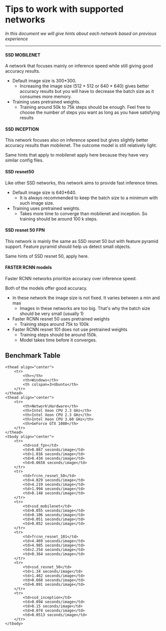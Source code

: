 # Tips to work with supported networks

_In this document we will give hints about each network based on previous experience_

---

#### SSD MOBILENET

A network that focuses mainly on inference speed while still giving good accuracy results.

- Default image size is 300*300.
  - Increasing the image size (512 * 512 or 640 * 640) gives better accuracy results but you will have to decrease the batch size as it consumes more memory.
- Training uses pretrained weights. 
  - Training around 50k to 75k steps should be enough. Feel free to choose the number of steps you want as long as you have satisfying results



#### SSD INCEPTION

This network focuses also on inference speed but gives slightly better accuracy results than mobilenet. The outcome model is still relatively light.

Same hints that apply to mobilenet apply here because they have very similar config files.



#### SSD resnet50

Like other SSD networks, this network aims to provide fast inference times.

- Default image size is 640*640.
  - It is always recommended to keep the batch size to a minimum with such image size.
- Training uses pretrained weights. 
  -  Takes more time to converge than mobilenet and inception. So training should be around 100 k steps.



#### SSD resnet 50 FPN

This network is mainly the same as SSD resnet 50 but with feature pyramid support. Feature pyramid should help us detect small objects.

Same hints of SSD resnet 50, apply here.



#### FASTER RCNN models

Faster RCNN networks prioritize accuracy over inference speed. 

Both of the models offer good accuracy. 

- In these network the image size is not fixed. It varies between a min and max 
  - Images in these networks are too big. That's why the batch size should be very small (usually 1)
- Faster RCNN resnet 50 uses pretrained weights
  - Training steps around 75k to 100k
- Faster RCNN resnet 101 does not use pretrained weights
  - Training steps should be around 150k. 
  - Model takes time before it converges. 




## Benchmark Table

<html>

<table>

```
<thead align="center">
    <tr>
        <th></th>
        <th>Windows</th>
        <th colspan=3>Ubuntu</th>
    </tr>
</thead>
<thead align="center">
    <tr>
        <th>Network\Hardware</th>
        <th>Intel Xeon CPU 2.3 GHz</th>
        <th>Intel Xeon CPU 2.3 GHz</th>
        <th>Intel Xeon CPU 3.60 GHz</th>
        <th>GeForce GTX 1080</th>
    </tr>
</thead>
<tbody align="center">
    <tr>
        <td>ssd_fpn</td>
        <td>0.867 seconds/image</td>
        <td>1.016 seconds/image</td>
        <td>0.434 seconds/image</td>
        <td>0.0658 seconds/image</td>
    </tr>
    <tr>
        <td>frcnn_resnet_50</td>
        <td>4.029 seconds/image</td>
        <td>4.219 seconds/image</td>
        <td>1.994 seconds/image</td>
        <td>0.148 seconds/image</td>
    </tr>
    <tr>
        <td>ssd_mobilenet</td>
        <td>0.055 seconds/image</td>
        <td>0.106 seconds/image</td>
        <td>0.051 seconds/image</td>
        <td>0.052 seconds/image</td>
    </tr>
    <tr>
        <td>frcnn_resnet_101</td>
        <td>4.469 seconds/image</td>
        <td>4.985 seconds/image</td>
        <td>2.254 seconds/image</td>
        <td>0.364 seconds/image</td>
    </tr>
    <tr>
        <td>ssd_resnet_50</td>
        <td>1.34 seconds/image</td>
        <td>1.462 seconds/image</td>
        <td>0.668 seconds/image</td>
        <td>0.091 seconds/image</td>
    </tr>
    <tr>
        <td>ssd_inception</td>
        <td>0.094 seconds/image</td>
        <td>0.15 seconds/image</td>
        <td>0.074 seconds/image</td>
        <td>0.0513 seconds/image</td>
    </tr>
</tbody>
```

</table>

</html>











​	

 